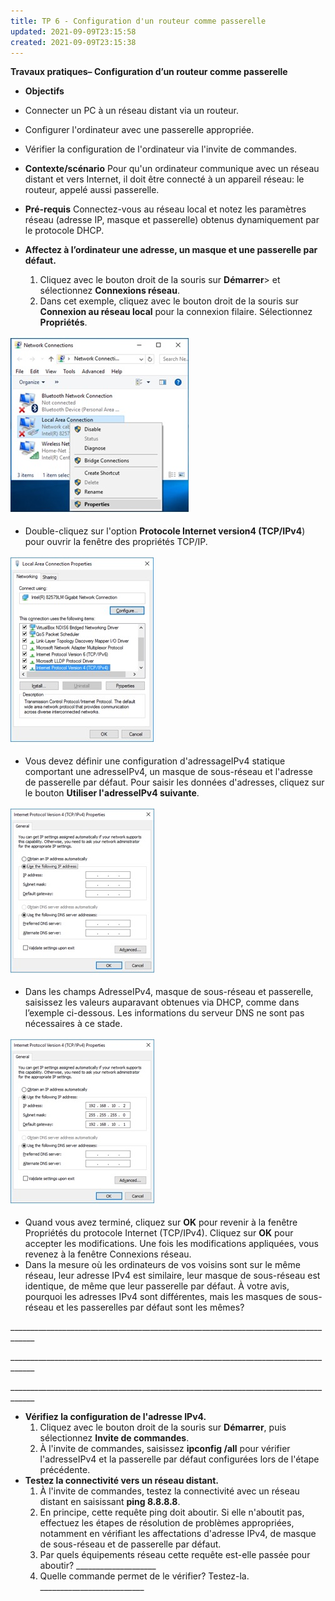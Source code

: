 ```yaml
---
title: TP 6 - Configuration d'un routeur comme passerelle
updated: 2021-09-09T23:15:58
created: 2021-09-09T23:15:38
---
```


**Travaux pratiques– Configuration d’un routeur comme passerelle**
- **Objectifs**
- Connecter un PC à un réseau distant via un routeur.
- Configurer l'ordinateur avec une passerelle appropriée.
- Vérifier la configuration de l'ordinateur via l'invite de commandes.
- **Contexte/scénario**
Pour qu'un ordinateur communique avec un réseau distant et vers Internet, il doit être connecté à un appareil réseau: le routeur, appelé aussi passerelle.

- **Pré-requis**
Connectez-vous au réseau local et notez les paramètres réseau (adresse IP, masque et passerelle) obtenus dynamiquement par le protocole DHCP.

- **Affectez à l’ordinateur une adresse, un masque et une passerelle par défaut.**
  1.  Cliquez avec le bouton droit de la souris sur **Démarrer**\> et sélectionnez **Connexions réseau**.
  2.  Dans cet exemple, cliquez avec le bouton droit de la souris sur **Connexion au réseau local** pour la connexion filaire. Sélectionnez **Propriétés**.

![image1](resources/bc10463b92954c41801e0ad7eff415fc.jpg)
- Double-cliquez sur l'option **Protocole Internet version4 (TCP/IPv4**) pour ouvrir la fenêtre des propriétés TCP/IP.

![image2](resources/0d6cec6f8bbc451caa968d324ad82783.jpg)
- Vous devez définir une configuration d'adressageIPv4 statique comportant une adresseIPv4, un masque de sous-réseau et l'adresse de passerelle par défaut. Pour saisir les données d'adresses, cliquez sur le bouton **Utiliser l'adresseIPv4 suivante**.

![image3](resources/4c1b0f72014c4a5f9aedb3842edb9a61.jpg)
- Dans les champs AdresseIPv4, masque de sous-réseau et passerelle, saisissez les valeurs auparavant obtenues via DHCP, comme dans l’exemple ci-dessous. Les informations du serveur DNS ne sont pas nécessaires à ce stade.

![image4](resources/8dc1a71391714132b6d8bf13f18c48cf.jpg)
- Quand vous avez terminé, cliquez sur **OK** pour revenir à la fenêtre Propriétés du protocole Internet (TCP/IPv4). Cliquez sur **OK** pour accepter les modifications.
Une fois les modifications appliquées, vous revenez à la fenêtre Connexions réseau.
- Dans la mesure où les ordinateurs de vos voisins sont sur le même réseau, leur adresse IPv4 est similaire, leur masque de sous-réseau est identique, de même que leur passerelle par défaut.
À votre avis, pourquoi les adresses IPv4 sont différentes, mais les masques de sous-réseau et les passerelles par défaut sont les mêmes?

\_\_\_\_\_\_\_\_\_\_\_\_\_\_\_\_\_\_\_\_\_\_\_\_\_\_\_\_\_\_\_\_\_\_\_\_\_\_\_\_\_\_\_\_\_\_\_\_\_\_\_\_\_\_\_\_\_\_\_\_\_\_\_\_\_\_\_\_\_\_\_\_\_\_\_\_\_\_\_\_\_\_\_\_

\_\_\_\_\_\_\_\_\_\_\_\_\_\_\_\_\_\_\_\_\_\_\_\_\_\_\_\_\_\_\_\_\_\_\_\_\_\_\_\_\_\_\_\_\_\_\_\_\_\_\_\_\_\_\_\_\_\_\_\_\_\_\_\_\_\_\_\_\_\_\_\_\_\_\_\_\_\_\_\_\_\_\_\_

\_\_\_\_\_\_\_\_\_\_\_\_\_\_\_\_\_\_\_\_\_\_\_\_\_\_\_\_\_\_\_\_\_\_\_\_\_\_\_\_\_\_\_\_\_\_\_\_\_\_\_\_\_\_\_\_\_\_\_\_\_\_\_\_\_\_\_\_\_\_\_\_\_\_\_\_\_\_\_\_\_\_\_\_
- **Vérifiez la configuration de l'adresse IPv4.**
  1.  Cliquez avec le bouton droit de la souris sur **Démarrer**, puis sélectionnez **Invite de commandes**.
  2.  À l'invite de commandes, saisissez **ipconfig /all** pour vérifier l'adresseIPv4 et la passerelle par défaut configurées lors de l'étape précédente.
- **Testez la connectivité vers un réseau distant.**
  1.  À l'invite de commandes, testez la connectivité avec un réseau distant en saisissant **ping 8.8.8.8**.
  2.  En principe, cette requête ping doit aboutir. Si elle n'aboutit pas, effectuez les étapes de résolution de problèmes appropriées, notamment en vérifiant les affectations d'adresse IPv4, de masque de sous-réseau et de passerelle par défaut.
  3.  Par quels équipements réseau cette requête est-elle passée pour aboutir? \_\_\_\_\_\_\_\_\_\_\_\_\_\_\_\_\_\_\_\_
  4.  Quelle commande permet de le vérifier? Testez-la. \_\_\_\_\_\_\_\_\_\_\_\_\_\_\_\_\_\_\_\_\_\_\_\_\_\_
